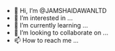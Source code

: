 - 👋 Hi, I’m @JAMSHAIDAWANLTD
- 👀 I’m interested in ...
- 🌱 I’m currently learning ...
- 💞️ I’m looking to collaborate on ...
- 📫 How to reach me ...

<!---
JAMSHAIDAWANLTD/JAMSHAIDAWANLTD is a ✨ special ✨ repository because its `README.md` (this file) appears on your GitHub profile.
You can click the Preview link to take a look at your changes.
--->
